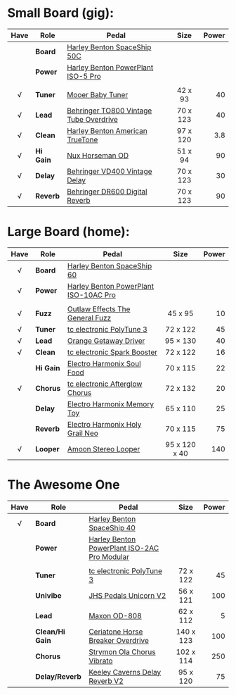 # Small Board (gig):

| Have | Role | Pedal | Size | Power |
|:-:|---|---|:-:|--:|
|| **Board** | [Harley Benton SpaceShip 50C](https://www.thomann.de/intl/harley_benton_spaceship_50c.htm) |  |  |
|| **Power** | [Harley Benton PowerPlant ISO-5 Pro](https://www.thomann.de/intl/harley_benton_powerplant_iso_5_pro.htm) |  |  |
|||||
| √ | **Tuner** | [Mooer Baby Tuner](https://www.thomann.de/intl/mooer_baby_tuner.htm) | 42 x 93 | 40 |
| √ | **Lead** | [Behringer TO800 Vintage Tube Overdrive](https://www.thomann.de/intl/behringer_to800_vintage_tube_overdrive.htm) | 70 x 123 | 40 |
| √ | **Clean** | [Harley Benton American TrueTone](https://www.thomann.de/intl/harley_benton_american_truetone.htm) | 97 x 120 | 3.8 |
| √ | **Hi Gain** | [Nux Horseman OD](https://www.thomann.de/intl/nux_horseman_od.htm) | 51 x 94 | 90 |
| √ | **Delay** | [Behringer VD400 Vintage Delay](https://www.thomann.de/intl/behringer_vd400.htm) | 70 x 123 | 30 |
| √ | **Reverb** | [Behringer DR600 Digital Reverb](https://www.thomann.de/intl/behringer_dr600_digital_reverb.htm) | 70 x 123 | 90 |

# Large Board (home):

| Have | Role | Pedal | Size | Power |
|:-:|---|---|:-:|--:|
| √ | **Board** | [Harley Benton SpaceShip 60](https://www.thomann.de/intl/harley_benton_spaceship_60.htm) |  |  |
| √ | **Power** | [Harley Benton PowerPlant ISO-10AC Pro](https://www.thomann.de/intl/harley_benton_powerplant_iso_10ac_pro.htm) |  |  |
||||||
| √ | **Fuzz** | [Outlaw Effects The General Fuzz](https://www.thomann.de/intl/outlaw_effects_the_general_fuzz.htm) | 45 x 95 | 10 |
| √ | **Tuner** | [tc electronic PolyTune 3](https://www.thomann.de/intl/tc_electronic_polytune_3_tuner_buffer.htm) | 72 x 122 | 45 |
| √ | **Lead** | [Orange Getaway Driver](https://www.thomann.de/intl/orange_getaway_driver.htm) | 95 × 130 | 40 |
| √ | **Clean** | [tc electronic Spark Booster](https://www.thomann.de/intl/tc_electronic_spark_booster.htm) | 72 x 122 | 16 |
|| **Hi Gain** | [Electro Harmonix Soul Food](https://www.thomann.de/intl/electro_harmonix_soul_food.htm) | 70 x 115 | 22 |
| √ | **Chorus** | [tc electronic Afterglow Chorus](https://www.thomann.de/dk/tc_electronic_afterglow_chorus.htm) | 72 x 132 | 20 |
|| **Delay** | [Electro Harmonix Memory Toy](https://www.thomann.de/intl/electro_harmonix_memory_toy.htm) | 65 x 110 | 25 |
|| **Reverb** | [Electro Harmonix Holy Grail Neo](https://www.thomann.de/intl/electro_harmonix_holy_grail_neo.htm) | 70 x 115 | 75 |
| √ | **Looper** | [Amoon Stereo Looper](https://www.tomtop.com/p-i2888.html?currency=DKK&Warehouse=CN&aid=gttpmaxhxydm) | 95 x 120 x 40 | 140 |

# The Awesome One

| Have | Role | Pedal | Size | Power |
|:-:|---|---|:-:|--:|
| √ | **Board** | [Harley Benton SpaceShip 40](https://www.thomann.de/intl/harley_benton_spaceship_40.htm) |  |  |
|| **Power** | [Harley Benton PowerPlant ISO-2AC Pro Modular](https://www.thomann.de/intl/harley_benton_powerplant_iso_2ac_pro_modular.htm) |  |  |
|||||
|| **Tuner** | [tc electronic PolyTune 3](https://www.thomann.de/intl/tc_electronic_polytune_3_tuner_buffer.htm) | 72 x 122 | 45 |
|| **Univibe** | [JHS Pedals Unicorn V2](https://www.thomann.de/dk/jhs_pedals_unicorn_v2.htm) | 56 x 121 | 100 |
|| **Lead** | [Maxon OD-808](https://www.thomann.de/intl/maxon_od808.htm) | 62 x 112 | 5 |
|| **Clean/Hi Gain** | [Ceriatone Horse Breaker Overdrive](https://www.andertons.co.uk/guitar-dept/guitar-pedals/overdrive-pedals/ceriatone-horse-breaker-overdrive-pedal-black) | 140 x 123 | 100 |
|| **Chorus** | [Strymon Ola Chorus Vibrato](https://www.thomann.de/intl/strymon_ola.htm) | 102 x 114 | 250 |
|| **Delay/Reverb** | [Keeley Caverns Delay Reverb V2](https://www.thomann.de/intl/keeley_caverns_delay_reverb_v2.htm) | 95 x 120 | 75 |
